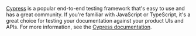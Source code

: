[Cypress](cypress.io) is a popular end-to-end testing framework that's easy to use and has a great community. If you're familiar with JavaScript or TypeScript, it's a great choice for testing your documentation against your product UIs and APIs. For more information, see the [Cypress documentation](https://docs.cypress.io/guides/overview/why-cypress.html).